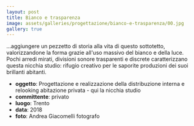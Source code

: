 ```yaml
---
layout: post
title: Bianco e trasparenza
image: assets/galleries/progettazione/bianco-e-trasparenza/00.jpg
gallery: true
---
```


...aggiungere un pezzetto di storia alla vita di questo sottotetto, valorizzandone la forma grazie all'uso massivo del bianco e della luce. Pochi arredi mirati, divisioni sonore trasparenti e discrete caratterizzano questa nicchia studio: rifugio creativo per le saporite produzioni dei suoi brillanti abitanti.

- **oggetto**: Progettazione e realizzazione della distribuzione interna e relooking abitazione privata - qui la nicchia studio
- **committente**: privato
- **luogo**: Trento
- **data**: 2018
- **foto**: Andrea Giacomelli fotografo
